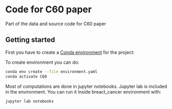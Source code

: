 # Code for C60 paper
Part of the data and source code for C60 paper

Getting started
-------------------
First you have to create a [Conda environment](https://docs.conda.io/en/latest/miniconda.html) for the project:

To create environment you can do:
```bash
conda env create --file environment.yaml
conda activate C60
```

Most of computations are done in jupyter notebooks. 
Jupyter lab is included in the environment. You can run it inside breact_cancer environment with:
```
jupyter lab notebooks
```

